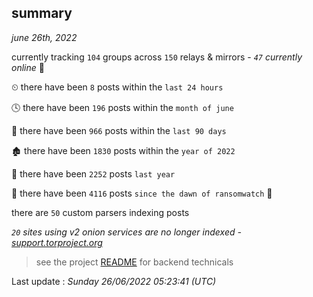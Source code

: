 
## summary
_june 26th, 2022_

currently tracking `104` groups across `150` relays & mirrors - _`47` currently online_ 📡

⏲ there have been `8` posts within the `last 24 hours`

🕓 there have been `196` posts within the `month of june`

📅 there have been `966` posts within the `last 90 days`

🏚 there have been `1830` posts within the `year of 2022`

🚀 there have been `2252` posts `last year`

🦕 there have been `4116` posts `since the dawn of ransomwatch` 🐣

there are `50` custom parsers indexing posts

_`20` sites using v2 onion services are no longer indexed - [support.torproject.org](https://support.torproject.org/onionservices/v2-deprecation/)_

> see the project [README](https://github.com/jmousqueton/ransomwatch#readme) for backend technicals



Last update : _Sunday 26/06/2022 05:23:41 (UTC)_

